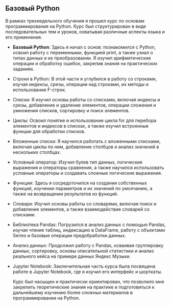 ## Базовый Python

В рамках трехнедельного обучения я прошел курс по основам программирования на Python. Курс был структурирован в виде последовательных тем и уроков, охватывая различные аспекты языка и его применения.

- **Базовый Python**: Здесь я начал с основ: познакомился с Python, освоил работу с переменными, функцией print, а также узнал о типах данных и их преобразовании. Я изучил арифметические операции и обработку ошибок, закрепив знания на практических заданиях.

- Строки в Python: В этой части я углубился в работу со строками, изучая индексы, срезы, операции над строками, их методы и использование F-строк.

- Списки: Я изучил основы работы со списками, включая индексы и срезы, добавление и удаление элементов, операции сложения и умножения списков, сортировку и поиск элементов.

- Циклы: Освоил понятие и использование цикла for для перебора элементов и индексов в списках, а также изучил встроенные функции для обработки списков.

- Вложенные списки: Я научился работать с вложенными списками, включая циклы по ним, добавление столбцов и анализ значений в нескольких столбцах.

- Условный оператор: Изучил булев тип данных, логические выражения и операторы сравнения, а также научился использовать условные операторы и создавать сложные логические выражения.

- Функции: Здесь я сосредоточился на создании собственных функций, изучении параметров и их значений по умолчанию, а также на возвращении результатов из функций.

- Словари: Изучил основы работы со словарями, включая поиск и добавление элементов, а также взаимодействие словарей со списками.

- Библиотека Pandas: Погрузился в анализ данных с помощью Pandas, изучая чтение таблиц, индексацию в DataFrame, работу с объектами Series и базовые операции предобработки данных.

- Анализ данных: Продолжил работу с Pandas, осваивая группировку данных, сортировку, основы описательной статистики и анализ реального кейса на примере данных Яндекс Музыки.

- Jupyter Notebook: Заключительная часть курса была посвящена работе в Jupyter Notebook, где я изучил его интерфейс и шорткаты.

  Курс был насыщен и практически ориентирован, что позволило мне закрепить теоретические знания на практике и подготовиться к дальнейшему изучению более сложных материалов в программировании на Python.

